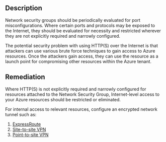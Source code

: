 ## Description

Network security groups should be periodically evaluated for port misconfigurations. Where certain ports and protocols may be exposed to the Internet, they should be evaluated for necessity and restricted wherever they are not explicitly required and narrowly configured.

The potential security problem with using HTTP(S) over the Internet is that attackers can use various brute force techniques to gain access to Azure resources. Once the attackers gain access, they can use the resource as a launch point for compromising other resources within the Azure tenant.

## Remediation

Where HTTP(S) is not explicitly required and narrowly configured for resources attached to the Network Security Group, Internet-level access to your Azure resources should be restricted or eliminated.

For internal access to relevant resources, configure an encrypted network tunnel such as:

1. [ExpressRoute](https://docs.microsoft.com/en-us/azure/expressroute/)
2. [Site-to-site VPN](https://docs.microsoft.com/en-us/azure/vpn-gateway/tutorial-site-to-site-portal) 
3. [Point-to-site VPN](https://docs.microsoft.com/en-us/azure/vpn-gateway/vpn-gateway-howto-point-to-site-resource-manager-portal)
